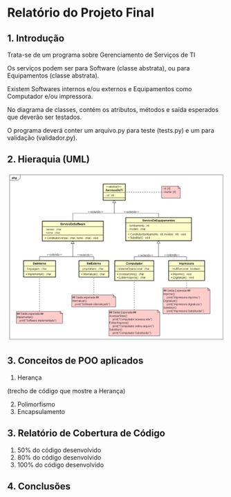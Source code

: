 # Relatório do Projeto Final

## 1. Introdução

Trata-se de um programa sobre Gerenciamento de Serviços de TI

Os serviços podem ser para Software (classe abstrata), ou para Equipamentos (classe abstrata).

Existem Softwares internos e/ou externos e Equipamentos como Computador e/ou impressora.

No diagrama de classes, contém os atributos, métodos e saída esperados que deverão ser testados.

O programa deverá conter um arquivo.py para teste (tests.py) e um para validação (validador.py). 

## 2. Hieraquia (UML)
<img src="res/Class Diagram1.png" alt="Falta alterar"/>


## 3. Conceitos de POO aplicados
   1. Herança

(trecho de código que mostre a Herança)

   2. Polimorfismo
   3. Encapsulamento
## 3. Relatório de Cobertura de Código
   1. 50% do código desenvolvido
   2. 80% do código desenvolvido
   3. 100% do código desenvolvido
## 4. Conclusões